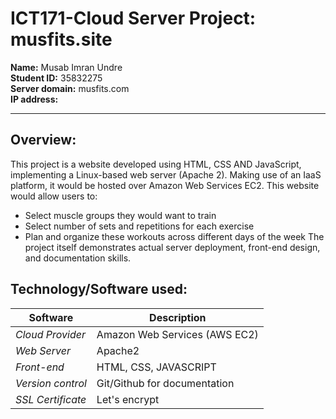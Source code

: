 # ICT171-Cloud Server Project: musfits.site
**Name:** Musab Imran Undre  
**Student ID:** 35832275  
**Server domain:** musfits.com  
**IP address:**  

----- 

## Overview:
This project is a website developed using HTML, CSS AND JavaScript, implementing a Linux-based web server (Apache 2).
Making use of an IaaS platform, it would be hosted over Amazon Web Services EC2.
This website would allow users to:
- Select muscle groups they would want to train
- Select number of sets and repetitions for each exercise
- Plan and organize these workouts across different days of the week
The project itself demonstrates actual server deployment, front-end design, and documentation skills.

## Technology/Software used:
| Software | Description |
| -------- | ----------- |
| *Cloud Provider*| Amazon Web Services (AWS EC2) |
| *Web Server* | Apache2 |
| *Front-end* | HTML, CSS, JAVASCRIPT |
| *Version control* | Git/Github for documentation |
| *SSL Certificate* | Let's encrypt |





